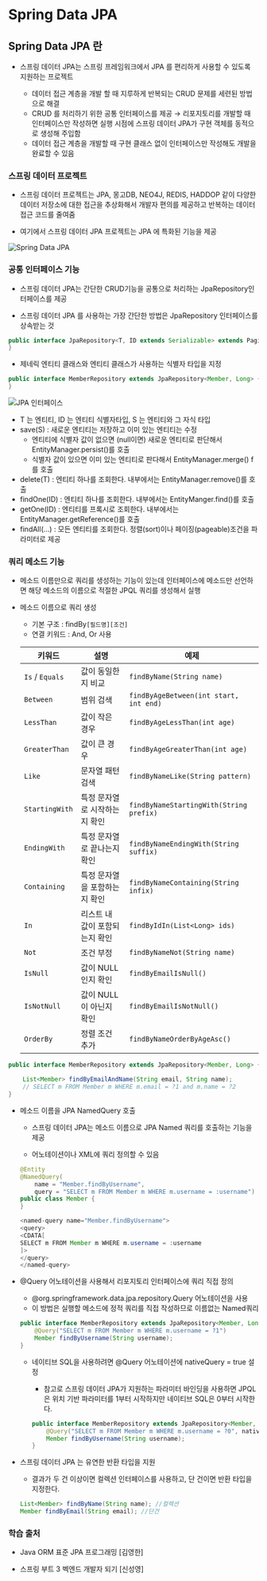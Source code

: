 # Spring Data JPA

## Spring Data JPA 란

- 스프링 데이터 JPA는 스프링 프레임워크에서 JPA 를 편리하게 사용할 수 있도록 지원하는 프로젝트

    - 데이터 접근 계층을 개발 할 때 지루하게 반복되는 CRUD  문제를 세련된 방법으로 해결
    - CRUD 를 처리하기 위한 공통 인터페이스를 제공 → 리포지토리를 개발할 때 인터페이스만 작성하면 실행 시점에 스프링 데이터 JPA가 구현 객체를 동적으로 생성해 주입함
    - 데이터 접근 계층을 개발할 때 구현 클래스 없이 인터페이스만 작성해도 개발을 완료할 수 있음

### 스프링 데이터 프로젝트

- 스프링 데이터 프로젝트는 JPA, 몽고DB, NEO4J, REDIS, HADDOP 같이 다양한 데이터 저장소에 대한 접근을 추상화해서 개발자 편의를 제공하고 반복하는 데이터 접근 코드를 줄여줌

- 여기에서 스프링 데이터 JPA 프로젝트는 JPA 에 특화된 기능을 제공

![Spring Data JPA](https://springular.wordpress.com/wp-content/uploads/2017/10/spring-data.png)

### 공통 인터페이스 기능

- 스프링 데이터 JPA는 간단한 CRUD기능을 공통으로 처리하는 JpaRepository인터페이스를 제공

- 스프링 데이터 JPA 를 사용하는 가장 간단한 방법은 JpaRepository 인터페이스를 상속받는 것

```java
public interface JpaRepository<T, ID extends Serializable> extends PagingAndSortingRepository<T, ID> {
}
```

- 제네릭 엔티티 클래스와 엔티티 클래스가 사용하는 식별자 타입을 지정
```java
public interface MemberRepository extends JpaRepository<Member, Long> {
}
```

![JPA 인터페이스](https://github.com/user-attachments/assets/5f44deb7-6190-43b6-a959-d5e914a2d57e)

- T 는 엔티티, ID 는 엔티티 식별자타입, S 는 엔티티와 그 자식 타입
- save(S) : 새로운 엔티티는 저장하고 이미 있는 엔티티는 수정
    - 엔티티에 식별자 값이 없으면 (null이면) 새로운 엔티티로 판단해서 EntityManager.persist()를 호출
    - 식별자 값이 있으면 이미 있는 엔티티로 판다해서 EntityManager.merge()  f를 호출
- delete(T) : 엔티티 하나를 조회한다. 내부에서는 EntityManager.remove()를 호출
- findOne(ID) : 엔티티 하나를 조회한다. 내부에서는 EntityManger.find()를 호출
- getOne(ID) : 엔티티를 프록시로 조회한다. 내부에서는 EntityManager.getReference()를 호출
- findAll(…) : 모든 엔티티를 조회한다. 정렬(sort)이나 페이징(pageable)조건을 파라미터로 제공

### 쿼리 메소드 기능

- 메소드 이름만으로 쿼리를 생성하는 기능이 있는데 인터페이스에 메소드만 선언하면 해당 메소드의 이름으로 적절한 JPQL 쿼리를 생성해서 실행

- 메소드 이름으로 쿼리 생성
    - 기본 구조 : findBy`[필드명][조건]`
    - 연결 키워드 : And, Or 사용
    
    | **키워드** | **설명** | **예제** |
    | --- | --- | --- |
    | `Is` / `Equals` | 값이 동일한지 비교 | `findByName(String name)` |
    | `Between` | 범위 검색 | `findByAgeBetween(int start, int end)` |
    | `LessThan` | 값이 작은 경우 | `findByAgeLessThan(int age)` |
    | `GreaterThan` | 값이 큰 경우 | `findByAgeGreaterThan(int age)` |
    | `Like` | 문자열 패턴 검색 | `findByNameLike(String pattern)` |
    | `StartingWith` | 특정 문자열로 시작하는지 확인 | `findByNameStartingWith(String prefix)` |
    | `EndingWith` | 특정 문자열로 끝나는지 확인 | `findByNameEndingWith(String suffix)` |
    | `Containing` | 특정 문자열을 포함하는지 확인 | `findByNameContaining(String infix)` |
    | `In` | 리스트 내 값이 포함되는지 확인 | `findByIdIn(List<Long> ids)` |
    | `Not` | 조건 부정 | `findByNameNot(String name)` |
    | `IsNull` | 값이 NULL인지 확인 | `findByEmailIsNull()` |
    | `IsNotNull` | 값이 NULL이 아닌지 확인 | `findByEmailIsNotNull()` |
    | `OrderBy` | 정렬 조건 추가 | `findByNameOrderByAgeAsc()` |

```java
public interface MemberRepository extends JpaRepository<Member, Long> {

	List<Member> findByEmailAndName(String email, String name);
	// SELECT m FROM Member m WHERE m.email = ?1 and m.name = ?2
}
```

- 메소드 이름을 JPA NamedQuery 호출
    
    - 스프링 데이터 JPA는 메소드 이름으로 JPA  Named 쿼리를 호출하는 기능을 제공
    
    - 어노테이션이나 XML에 쿼리 정의할 수 있음
    
    ```java
    @Entity
    @NamedQuery(
    	name = "Member.findByUsername",
    	query = "SELECT m FROM Member m WHERE m.username = :username")
    public class Member {
    }
    ```
    
    ```java
    <named-query name="Member.findByUsername">
    <query>
    <CDATA[
    SELECT m FROM Member m WHERE m.username = :username
    ]>
    </query>
    </named-query>
    ```
    
- @Query 어노테이션을 사용해서 리포지토리 인터페이스에 쿼리 직접 정의
    
    - @org.springframework.data.jpa.repository.Query 어노테이션을 사용
    - 이 방법은 실행할 메소드에 정적 쿼리를 직접 작성하므로 이름없는 Named쿼리
    
    ```java
    public interface MemberRepository extends JpaRepository<Member, Long> {
    	@Query("SELECT m FROM Member m WHERE m.username = ?1")
    	Member findByUsername(String username);
    }
    ```
    
    - 네이티브 SQL을 사용하려면 @Query 어노테이션에 nativeQuery = true 설정
        
        - 참고로 스프링 데이터 JPA가 지원하는 파라미터 바인딩을 사용하면 JPQL은 위치 기반 파라미터를 1부터 시작하지만 네이티브 SQL은 0부터 시작한다.
        
        ```java
        public interface MemberRepository extends JpaRepository<Member, Long> {
        	@Query("SELECT m FROM Member m WHERE m.username = ?0", nativeQuery = true)
        	Member findByUsername(String username);
        }
        ```
        
- 스프링 데이터 JPA 는 유연한 반환 타입을 지원
    
    - 결과가 두 건 이상이면 컬렉션 인터페이스를 사용하고, 단 건이면 반환 타입을 지정한다.
    
    ```java
    List<Member> findByName(String name); //컬렉션
    Member findByEmail(String email); //단건
    ```

### 학습 출처

- Java ORM 표준 JPA 프로그래밍 [김영한]

- 스프링 부트 3 벡엔드 개발자 되기 [신성영]
